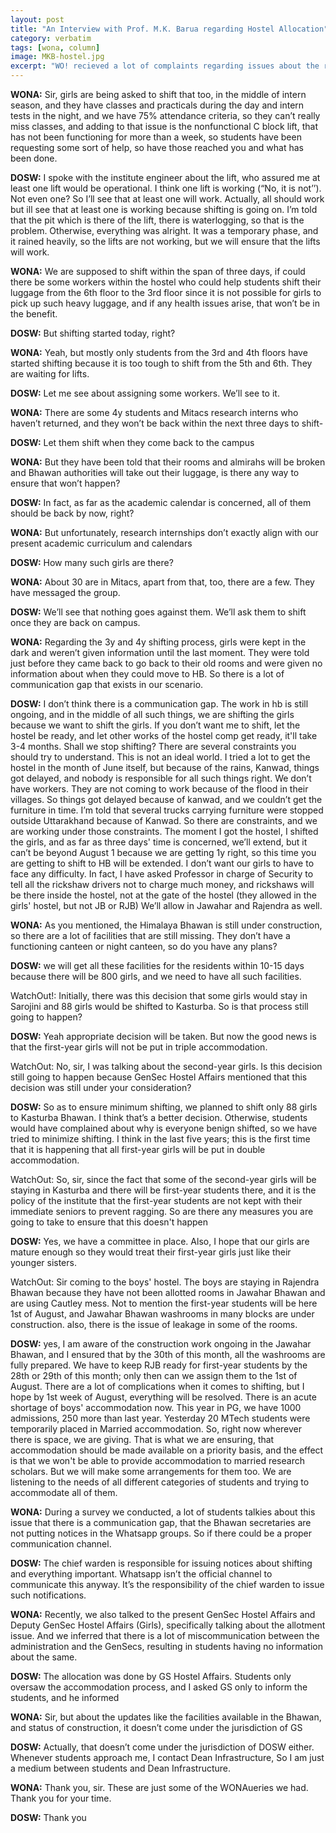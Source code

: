```yaml
---
layout: post
title: "An Interview with Prof. M.K. Barua regarding Hostel Allocation"
category: verbatim
tags: [wona, column]
image: MKB-hostel.jpg
excerpt: "WO! recieved a lot of complaints regarding issues about the recent hostel allocation where the 3y and 4y girls were shifted to the under construction Himalaya bhawan and the condition of Jawahar Bhawan. To address the same we conducted an interview with DOSW, Prof. M.K. Barua. Here is the entire interview"
---
```


**WONA:** Sir, girls are being asked to shift that too, in the middle of intern season, and they have classes and practicals during the day and intern tests in the night, and we have 75% attendance criteria, so they can’t really miss classes, and adding to that issue is the nonfunctional C block lift, that has not been functioning for more than a week, so students have been requesting some sort of help, so have those reached you and what has been done.

**DOSW:** I spoke with the institute engineer about the lift, who assured me at least one lift would be operational. I think one lift is working (“No, it is not’’). Not even one?
So I’ll see that at least one will work. Actually, all should work but ill see that at least one is working because shifting is going on. I’m told that the pit which is there of the lift, there is waterlogging, so that is the problem. Otherwise, everything was alright. It was a temporary phase, and it rained heavily, so the lifts are not working, but we will ensure that the lifts will work.

**WONA:** We are supposed to shift within the span of three days, if could there be some workers within the hostel who could help students shift their luggage from the 6th floor to the 3rd floor since it is not possible for girls to pick up such heavy luggage, and if any health issues arise, that won’t be in the benefit.

**DOSW:** But shifting started today, right?

**WONA:** Yeah, but mostly only students from the 3rd and 4th floors have started shifting because it is too tough to shift from the 5th and 6th. They are waiting for lifts.

**DOSW:** Let me see about assigning some workers. We’ll see to it.

**WONA:** There are some 4y students and Mitacs research interns who haven’t returned, and they won’t be back within the next three days to shift-

**DOSW:** Let them shift when they come back to the campus

**WONA:** But they have been told that their rooms and almirahs will be broken and Bhawan authorities will take out their luggage, is there any way to ensure that won’t happen?

**DOSW:** In fact, as far as the academic calendar is concerned, all of them should be back by now, right?

**WONA:** But unfortunately, research internships don’t exactly align with our present academic curriculum and calendars 

**DOSW:** How many such girls are there?

**WONA:** About 30 are in Mitacs, apart from that, too, there are a few. They have messaged the group.

**DOSW:**  We’ll see that nothing goes against them. We’ll ask them to shift once they are back on campus.

**WONA:** Regarding the 3y and 4y shifting process, girls were kept in the dark and weren’t given information until the last moment. They were told just before they came back to go back to their old rooms and were given no information about when they could move to HB. So there is a lot of communication gap that exists in our scenario.

**DOSW:** I don’t think there is a communication gap. The work in hb is still ongoing, and in the middle of all such things, we are shifting the girls because we want to shift the girls. If you don’t want me to shift, let the hostel be ready, and let other works of the hostel comp get ready, it'll take 3-4 months. Shall we stop shifting? There are several constraints you should try to understand. This is not an ideal world. I tried a lot to get the hostel in the month of June itself, but because of the rains, Kanwad, things got delayed, and nobody is responsible for all such things right. We don’t have workers. They are not coming to work because of the flood in their villages. So things got delayed because of kanwad, and we couldn’t get the furniture in time. I’m told that several trucks carrying furniture were stopped outside Uttarakhand because of Kanwad. So there are constraints, and we are working under those constraints.  The moment I got the hostel, I shifted the girls, and as far as three days' time is concerned, we’ll extend, but it can’t be beyond August 1 because we are getting 1y right, so this time you are getting to shift to HB will be extended. I don’t want our girls to have to face any difficulty. In fact, I have asked Professor in charge of Security to tell all the rickshaw drivers not to charge much money, and rickshaws will be there inside the hostel, not at the gate of the hostel (they allowed in the girls' hostel, but not JB or RJB) We’ll allow in Jawahar and Rajendra as well.

**WONA:** As you mentioned, the Himalaya Bhawan is still under construction, so there are a lot of facilities that are still missing. They don’t have a functioning canteen or night canteen, so do you have any plans?

**DOSW:** we will get all these facilities for the residents within 10-15 days because there will be 800 girls, and we need to have all such facilities.

WatchOut!: Initially, there was this decision that some girls would stay in Sarojini and 88 girls would be shifted to Kasturba. So is that process still going to happen?

**DOSW:** Yeah appropriate decision will be taken. But now the good news is that the first-year girls will not be put in triple accommodation. 

WatchOut: No, sir, I was talking about the second-year girls. Is this decision still going to happen because GenSec Hostel Affairs mentioned that this decision was still under your consideration?

**DOSW:** So as to ensure minimum shifting, we planned to shift only 88 girls to Kasturba Bhawan. I think that’s a better decision. Otherwise, students would have complained about why is everyone benign shifted, so we have tried to minimize shifting. I think in the last five years; this is the first time that it is happening that all first-year girls will be put in double accommodation.

WatchOut: So, sir, since the fact that some of the second-year girls will be staying in Kasturba and there will be first-year students there, and it is the policy of the institute that the first-year students are not kept with their immediate seniors to prevent ragging. So are there any measures you are going to take to ensure that this doesn't happen

**DOSW:** Yes, we have a committee in place. Also, I hope that our girls are mature enough so they would treat their first-year girls just like their younger sisters.

WatchOut: Sir coming to the boys' hostel. The boys are staying in Rajendra Bhawan because they have not been allotted rooms in Jawahar Bhawan and are using Cautley mess. Not to mention the first-year students will be here 1st of August, and Jawahar Bhawan washrooms in many blocks are under construction. also, there is the issue of leakage in some of the rooms.

**DOSW:** yes, I am aware of the construction work ongoing in the Jawahar Bhawan, and I ensured that by the 30th of this month, all the washrooms are fully prepared. We have to keep RJB ready for first-year students by the 28th or 29th of this month; only then can we assign them to the 1st of August. There are a lot of complications when it comes to shifting, but I hope by 1st week of August, everything will be resolved.  There is an acute shortage of boys' accommodation now. This year in PG, we have 1000 admissions, 250 more than last year. Yesterday 20 MTech students were temporarily placed in Married accommodation. So, right now wherever there is space, we are giving. That is what we are ensuring, that accommodation should be made available on a priority basis, and the effect is that we won't be able to provide accommodation to married research scholars. But we will make some arrangements for them too. We are listening to the needs of all different categories of students and trying to accommodate all of them. 

**WONA:** During a survey we conducted, a lot of students talkies about this issue that there is a communication gap, that the Bhawan secretaries are not putting notices in the Whatsapp groups. So if there could be a proper communication channel. 

**DOSW:** The chief warden is responsible for issuing notices about shifting and everything important. Whatsapp isn’t the official channel to communicate this anyway. It’s the responsibility of the chief warden to issue such notifications. 

**WONA:** Recently, we also talked to the present GenSec Hostel Affairs and Deputy GenSec Hostel Affairs (Girls), specifically talking about the allotment issue. And we inferred that there is a lot of miscommunication between the administration and the GenSecs, resulting in students having no information about the same. 

**DOSW:** The allocation was done by GS Hostel Affairs. Students only oversaw the accommodation process, and I asked GS only to inform the students, and he informed 

**WONA:** Sir, but about the updates like the facilities available in the Bhawan, and status of construction, it doesn’t come under the  jurisdiction of GS

**DOSW:** Actually, that doesn’t come under the jurisdiction of DOSW either. Whenever students approach me, I contact Dean Infrastructure, So I am just a medium between students and Dean Infrastructure. 

**WONA:** Thank you, sir. These are just some of the WONAueries we had. Thank you for your time. 

**DOSW:** Thank you 
